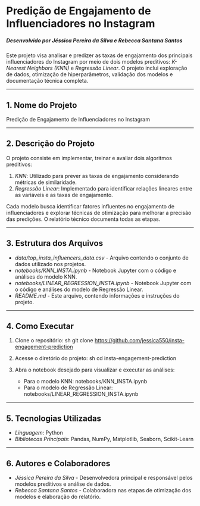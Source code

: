 # Predição de Engajamento de Influenciadores no Instagram

##### Desenvolvido por Jéssica Pereira da Silva e Rebecca Santana Santos

Este projeto visa analisar e predizer as taxas de engajamento dos principais influenciadores do Instagram por meio de dois modelos preditivos: *K-Nearest Neighbors (KNN)* e *Regressão Linear*. O projeto inclui exploração de dados, otimização de hiperparâmetros, validação dos modelos e documentação técnica completa.

---

## 1. Nome do Projeto
Predição de Engajamento de Influenciadores no Instagram

---

## 2. Descrição do Projeto
O projeto consiste em implementar, treinar e avaliar dois algoritmos preditivos:
1. *KNN*: Utilizado para prever as taxas de engajamento considerando métricas de similaridade.
2. *Regressão Linear*: Implementado para identificar relações lineares entre as variáveis e as taxas de engajamento.

Cada modelo busca identificar fatores influentes no engajamento de influenciadores e explorar técnicas de otimização para melhorar a precisão das predições. O relatório técnico documenta todas as etapas.

---

## 3. Estrutura dos Arquivos
- *data/top_insta_influencers_data.csv* - Arquivo contendo o conjunto de dados utilizado nos projetos.
- *notebooks/KNN_INSTA.ipynb* - Notebook Jupyter com o código e análises do modelo KNN.
- *notebooks/LINEAR_REGRESSION_INSTA.ipynb* - Notebook Jupyter com o código e análises do modelo de Regressão Linear.
- *README.md* - Este arquivo, contendo informações e instruções do projeto.

---

## 4. Como Executar
1. Clone o repositório:
   sh
   git clone https://github.com/jessica550/insta-engagement-prediction
   
   
2. Acesse o diretório do projeto:
   sh
   cd insta-engagement-prediction
   
   
3. Abra o notebook desejado para visualizar e executar as análises:
   - Para o modelo KNN: notebooks/KNN_INSTA.ipynb
   - Para o modelo de Regressão Linear: notebooks/LINEAR_REGRESSION_INSTA.ipynb

---

## 5. Tecnologias Utilizadas
- *Linguagem*: Python
- *Bibliotecas Principais*: Pandas, NumPy, Matplotlib, Seaborn, Scikit-Learn

---

## 6. Autores e Colaboradores
- *Jéssica Pereira da Silva* - Desenvolvedora principal e responsável pelos modelos preditivos e análise de dados.
- *Rebecca Santana Santos* - Colaboradora nas etapas de otimização dos modelos e elaboração do relatório.